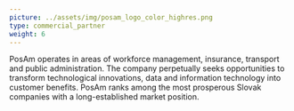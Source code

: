 ```yaml
---
picture: ../assets/img/posam_logo_color_highres.png
type: commercial_partner
weight: 6
---
```


PosAm operates in areas of workforce management, insurance, transport and public administration. The company perpetually seeks opportunities to transform technological innovations, data and information technology into customer benefits. PosAm ranks among the most prosperous Slovak companies with a long-established market position.